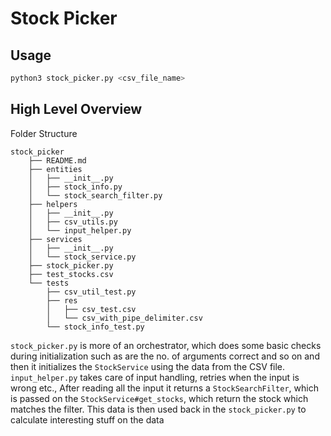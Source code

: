 # Stock Picker

## Usage

```bash
python3 stock_picker.py <csv_file_name>
```

## High Level Overview

Folder Structure
```
stock_picker
    ├── README.md
    ├── entities
    │   ├── __init__.py
    │   ├── stock_info.py
    │   └── stock_search_filter.py
    ├── helpers
    │   ├── __init__.py
    │   ├── csv_utils.py
    │   └── input_helper.py
    ├── services
    │   ├── __init__.py
    │   └── stock_service.py
    ├── stock_picker.py
    ├── test_stocks.csv
    └── tests
        ├── csv_util_test.py
        ├── res
        │   ├── csv_test.csv
        │   └── csv_with_pipe_delimiter.csv
        └── stock_info_test.py
```

`stock_picker.py` is more of an orchestrator, which does some basic checks during initialization such as are the no. of arguments correct and so on and then it initializes the `StockService` using the data from the CSV file.
`input_helper.py` takes care of input handling, retries when the input is wrong etc., After reading all the input it returns a `StockSearchFilter`, which is passed on the `StockService#get_stocks`, which return the stock which matches the filter.
This data is then used back in the `stock_picker.py` to calculate interesting stuff on the data
